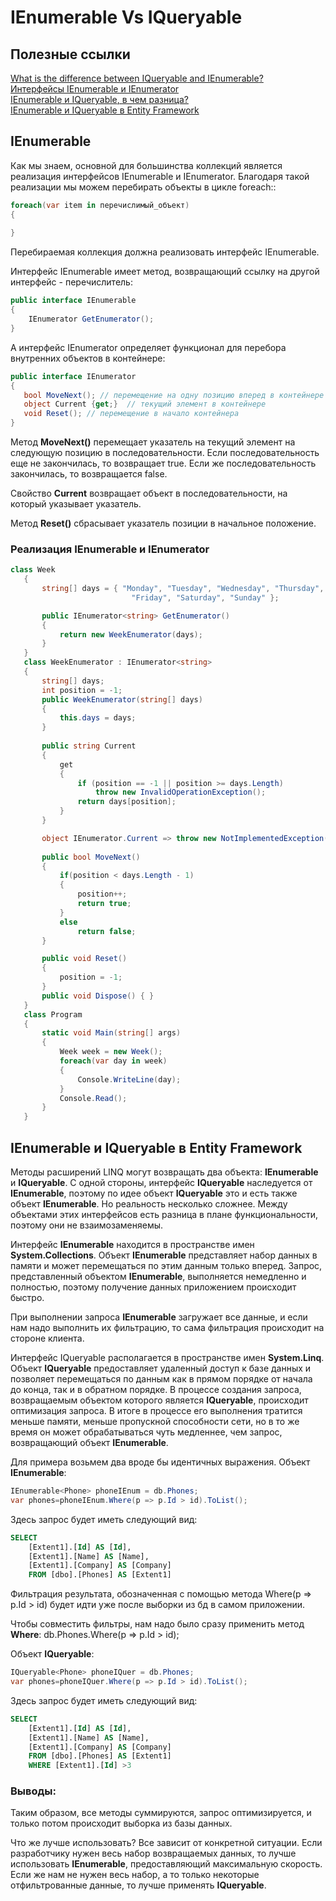 # IEnumerable Vs IQueryable

## Полезные ссылки

[What is the difference between IQueryable<T> and IEnumerable<T>?](https://stackoverflow.com/questions/252785/what-is-the-difference-between-iqueryablet-and-ienumerablet)<br/>
[Интерфейсы IEnumerable и IEnumerator](https://metanit.com/sharp/tutorial/4.11.php)<br/>
[IEnumerable<T> и IQueryable<T>, в чем разница?](https://habr.com/ru/post/108407/)<br/>
[IEnumerable и IQueryable в Entity Framework](https://metanit.com/sharp/entityframework/1.4.php)<br/>
## IEnumerable

Как мы знаем, основной для большинства коллекций является реализация интерфейсов IEnumerable и IEnumerator. Благодаря такой реализации мы можем перебирать объекты в цикле foreach::

```csharp  
foreach(var item in перечислимый_объект)
{
     
}
```
Перебираемая коллекция должна реализовать интерфейс IEnumerable.

Интерфейс IEnumerable имеет метод, возвращающий ссылку на другой интерфейс - перечислитель:

```csharp  
public interface IEnumerable
{
    IEnumerator GetEnumerator();
}
```
А интерфейс IEnumerator определяет функционал для перебора внутренних объектов в контейнере:

 ```csharp  
public interface IEnumerator
{
    bool MoveNext(); // перемещение на одну позицию вперед в контейнере элементов
    object Current {get;}  // текущий элемент в контейнере
    void Reset(); // перемещение в начало контейнера
}
  ```
  Метод **MoveNext()** перемещает указатель на текущий элемент на следующую позицию в последовательности. Если последовательность еще не закончилась, то возвращает true. Если же последовательность закончилась, то возвращается false.

Свойство **Current** возвращает объект в последовательности, на который указывает указатель.

Метод **Reset()** сбрасывает указатель позиции в начальное положение.

### Реализация IEnumerable и IEnumerator

 ```csharp  
class Week
    {
        string[] days = { "Monday", "Tuesday", "Wednesday", "Thursday",
                            "Friday", "Saturday", "Sunday" };
 
        public IEnumerator<string> GetEnumerator()
        {
            return new WeekEnumerator(days);
        }
    }
    class WeekEnumerator : IEnumerator<string>
    {
        string[] days;
        int position = -1;
        public WeekEnumerator(string[] days)
        {
            this.days = days;
        }
         
        public string Current
        {
            get
            {
                if (position == -1 || position >= days.Length)
                    throw new InvalidOperationException();
                return days[position];
            }
        }
 
        object IEnumerator.Current => throw new NotImplementedException();
         
        public bool MoveNext()
        {
            if(position < days.Length - 1)
            {
                position++;
                return true;
            }
            else
                return false;
        }
 
        public void Reset()
        {
            position = -1;
        }
        public void Dispose() { }
    }
    class Program
    {
        static void Main(string[] args)
        {
            Week week = new Week();
            foreach(var day in week)
            {
                Console.WriteLine(day);
            }
            Console.Read();
        }
    }
  ```
## IEnumerable и IQueryable в Entity Framework
Методы расширений LINQ могут возвращать два объекта: **IEnumerable** и **IQueryable**. С одной стороны, интерфейс **IQueryable** наследуется от **IEnumerable**, поэтому по идее объект **IQueryable** это и есть также объект **IEnumerable**. Но реальность несколько сложнее. Между объектами этих интерфейсов есть разница в плане функциональности, поэтому они не взаимозаменяемы.

Интерфейс **IEnumerable** находится в пространстве имен **System.Collections**. Объект **IEnumerable** представляет набор данных в памяти и может перемещаться по этим данным только вперед. Запрос, представленный объектом **IEnumerable**, выполняется немедленно и полностью, поэтому получение данных приложением происходит быстро.

При выполнении запроса **IEnumerable** загружает все данные, и если нам надо выполнить их фильтрацию, то сама фильтрация происходит на стороне клиента.

Интерфейс IQueryable располагается в пространстве имен **System.Linq**. Объект **IQueryable** предоставляет удаленный доступ к базе данных и позволяет перемещаться по данным как в прямом порядке от начала до конца, так и в обратном порядке. В процессе создания запроса, возвращаемым объектом которого является **IQueryable**, происходит оптимизация запроса. В итоге в процессе его выполнения тратится меньше памяти, меньше пропускной способности сети, но в то же время он может обрабатываться чуть медленнее, чем запрос, возвращающий объект **IEnumerable**.

Для примера возьмем два вроде бы идентичных выражения. Объект **IEnumerable**:

```csharp  
IEnumerable<Phone> phoneIEnum = db.Phones;
var phones=phoneIEnum.Where(p => p.Id > id).ToList();
```
Здесь запрос будет иметь следующий вид:
```sql 
SELECT
    [Extent1].[Id] AS [Id], 
    [Extent1].[Name] AS [Name], 
    [Extent1].[Company] AS [Company] 
    FROM [dbo].[Phones] AS [Extent1]
```
Фильтрация результата, обозначенная с помощью метода Where(p => p.Id > id) будет идти уже после выборки из бд в самом приложении.

Чтобы совместить фильтры, нам надо было сразу применить метод **Where**: db.Phones.Where(p => p.Id > id);

Объект **IQueryable**:

```csharp  
IQueryable<Phone> phoneIQuer = db.Phones;
var phones=phoneIQuer.Where(p => p.Id > id).ToList();
```
Здесь запрос будет иметь следующий вид:
```sql 
SELECT
    [Extent1].[Id] AS [Id], 
    [Extent1].[Name] AS [Name], 
    [Extent1].[Company] AS [Company] 
    FROM [dbo].[Phones] AS [Extent1]
    WHERE [Extent1].[Id] >3
```
### Выводы:
Таким образом, все методы суммируются, запрос оптимизируется, и только потом происходит выборка из базы данных.

Что же лучше использовать? Все зависит от конкретной ситуации. Если разработчику нужен весь набор возвращаемых данных, то лучше использовать **IEnumerable**, предоставляющий максимальную скорость. Если же нам не нужен весь набор, а то только некоторые отфильтрованные данные, то лучше применять **IQueryable**.
